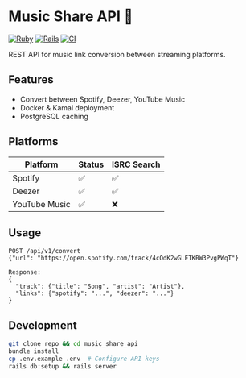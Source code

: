 # Music Share API 🎵

[![Ruby](https://img.shields.io/badge/Ruby-3.2-red.svg)](https://www.ruby-lang.org/)
[![Rails](https://img.shields.io/badge/Rails-8.0-red.svg)](https://rubyonrails.org/)
[![CI](https://github.com/grivdm/music_share_api/actions/workflows/ci.yml/badge.svg)](https://github.com/grivdm/music_share_api/actions/workflows/ci.yml)



REST API for music link conversion between streaming platforms.


## Features
-  Convert between Spotify, Deezer, YouTube Music
-  Docker & Kamal deployment
-  PostgreSQL caching

## Platforms
| Platform | Status | ISRC Search |
|----------|--------|-------------|
| Spotify | ✅ | ✅ |
| Deezer | ✅ | ✅ |
| YouTube Music | ✅ | ❌ |

## Usage
```http
POST /api/v1/convert
{"url": "https://open.spotify.com/track/4cOdK2wGLETKBW3PvgPWqT"}

Response:
{
  "track": {"title": "Song", "artist": "Artist"},
  "links": {"spotify": "...", "deezer": "..."}
}
```

## Development
```bash
git clone repo && cd music_share_api
bundle install
cp .env.example .env  # Configure API keys
rails db:setup && rails server
```

